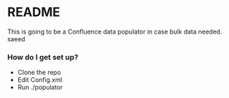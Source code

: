 # README #

This is going to be a Confluence data populator in case bulk data needed.
saeed

### How do I get set up? ###

* Clone the repo
* Edit Config.xml
* Run ./populator
